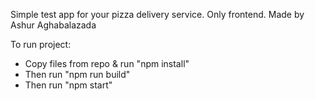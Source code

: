 Simple test app for your pizza delivery service. Only frontend.
Made by Ashur Aghabalazada

To run project:

- Copy files from repo & run "npm install"
- Then run "npm run build"
- Then run "npm start"
